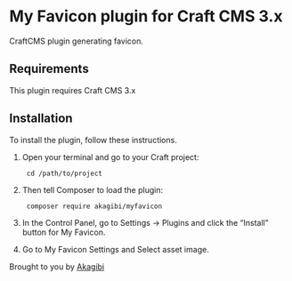 # My Favicon plugin for Craft CMS 3.x

CraftCMS plugin generating favicon.

## Requirements

This plugin requires Craft CMS 3.x

## Installation

To install the plugin, follow these instructions.

1. Open your terminal and go to your Craft project:

        cd /path/to/project

2. Then tell Composer to load the plugin:

        composer require akagibi/myfavicon

3. In the Control Panel, go to Settings → Plugins and click the “Install” button for My Favicon.

4. Go to My Favicon Settings and Select asset image.

Brought to you by [Akagibi](https://www.akagibi.com)
